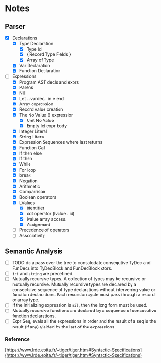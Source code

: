 # Notes

## Parser

- [x] Declarations
  - [x] Type Declaration
      - [x] Type Id
      - [x] { Record Type Fields }
      - [x] Array of Type
  - [x] Var Declaration
  - [x] Function Declaration

- [ ] Expressions
  - [x] Program AST decls and exprs
  - [x] Parens
  - [x] Nil
  - [x] Let ...vardec.. in e end
  - [x] Array expression
  - [x] Record value creation
  - [x] The No Value () expression
    - [x] Unit No Value
    - [x] Empty let expr body
  - [x] Integer Literal
  - [x] String Literal
  - [x] Expression Sequences where last returns
  - [x] Function Call
  - [x] If then else
  - [x] If then
  - [x] While
  - [x] For loop
  - [x] break
  - [x] Negation
  - [x] Arithmetic
  - [x] Comparrison
  - [x] Boolean operators
  - [x] LValues
    - [x] identifier
    - [x] dot operator (lvalue . id)
    - [x] lvalue array access.
    - [x] Assignment
  - [ ] Precedence of operators
  - [ ] Associativity

## Semantic Analysis

- [ ] TODO do a pass over the tree to consolodate consequtive TyDec and FunDecs into TyDecBlock and FunDecBlock ctors.
- [ ] `int` and `string` are predefined.
- [ ] Mutually recursive types. A collection of types may be recursive or mutually recursive. Mutually recursive types are declared by a consectuive sequence of type declarations without intervening value or function declarations. Each recursion cycle must pass through a record or array type.
- [ ] If the initializing expression is `nil`, then the long form must be used.
- [ ] Mutually recursive functions are declared by a sequence of consecutive function declarations.
- [ ] Expr Seq, evals all the expressions in order and the result of a seq is the result (if any) yielded by the last of the expressions.

### Reference

[https://www.lrde.epita.fr/~tiger/tiger.html#Syntactic-Specifications](https://www.lrde.epita.fr/~tiger/tiger.html#Syntactic-Specifications)

